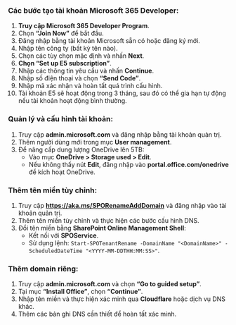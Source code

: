 ### Các bước tạo tài khoản Microsoft 365 Developer:
1. **Truy cập Microsoft 365 Developer Program**.
2. Chọn **“Join Now”** để bắt đầu.
3. Đăng nhập bằng tài khoản Microsoft sẵn có hoặc đăng ký mới.
4. Nhập tên công ty (bất kỳ tên nào).
5. Chọn các tùy chọn mặc định và nhấn **Next**.
6. **Chọn “Set up E5 subscription”**.
7. Nhập các thông tin yêu cầu và nhấn **Continue**.
8. Nhập số điện thoại và chọn **“Send Code”**.
9. Nhập mã xác nhận và hoàn tất quá trình cấu hình.
10. Tài khoản E5 sẽ hoạt động trong 3 tháng, sau đó có thể gia hạn tự động nếu tài khoản hoạt động bình thường.

### Quản lý và cấu hình tài khoản:
1. Truy cập **admin.microsoft.com** và đăng nhập bằng tài khoản quản trị.
2. Thêm người dùng mới trong mục **User management**.
3. Để nâng cấp dung lượng OneDrive lên 5TB:
   - Vào mục **OneDrive > Storage used > Edit**.
   - Nếu không thấy nút **Edit**, đăng nhập vào **portal.office.com/onedrive** để kích hoạt OneDrive.

### Thêm tên miền tùy chỉnh:
1. Truy cập **https://aka.ms/SPORenameAddDomain** và đăng nhập vào tài khoản quản trị.
2. Thêm tên miền tùy chỉnh và thực hiện các bước cấu hình DNS.
3. Đổi tên miền bằng **SharePoint Online Management Shell**:
   - Kết nối với **SPOService**.
   - Sử dụng lệnh: `Start-SPOTenantRename -DomainName "<DomainName>" -ScheduledDateTime "<YYYY-MM-DDTHH:MM:SS>"`.

### Thêm domain riêng:
1. Truy cập **admin.microsoft.com** và chọn **“Go to guided setup”**.
2. Tại mục **“Install Office”**, chọn **“Continue”**.
3. Nhập tên miền và thực hiện xác minh qua **Cloudflare** hoặc dịch vụ DNS khác.
4. Thêm các bản ghi DNS cần thiết để hoàn tất xác minh.

